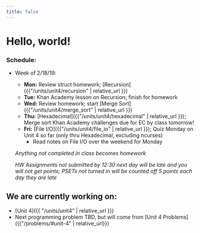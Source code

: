 ```yaml
---
title: false
---
```


# Hello, world!

### Schedule:

- Week of 2/18/19:
  - **Mon:** Review struct homework; [Recursion]({{"/units/unit4/recursion" | relative_url }})
  - **Tue:** Khan Academy lesson on Recursion; finish for homework
  - **Wed:** Review homework; start [Merge Sort]({{"/units/unit4/merge_sort" | relative_url }})
  - **Thu:** [Hexadecimal]({{"/units/unit4/hexadecimal" | relative_url }}); Merge sort Khan Academy challenges due for EC by class tomorrow!
  - **Fri:** [File I/O]({{"/units/unit4/file_io" | relative_url }}); Quiz Monday on Unit 4 so far (only thru Hexadecimal, excluding ncurses)
    - Read notes on File I/O over the weekend for Monday

  *Anything not completed in class becomes homework*

  *HW Assignments not submitted by 12:30 next day will be late and you will not get points; PSETs not turned in will be counted off 5 points each day they are late*


## We are currently working on:
* [Unit 4]({{ "/units/unit4" | relative_url }})
* Next programming problem TBD, but will come from [Unit 4 Problems]({{"/problems/#unit-4" | relative_url}})


<!--
This is CS50 AP, Harvard University's introduction to the intellectual enterprises of computer science and the art of programming for students in high school, which satisfies the College Board's new AP CS Principles curriculum framework.
-->
<!--
<iframe src="https://www.youtube.com/embed/tZxLMIk_SaY?playlist=GAB6Gm7pTTA"></iframe>
-->
